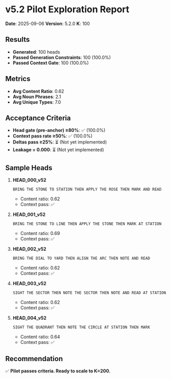 # v5.2 Pilot Exploration Report

**Date**: 2025-09-06
**Version**: 5.2.0
**K**: 100

## Results

- **Generated**: 100 heads
- **Passed Generation Constraints**: 100 (100.0%)
- **Passed Context Gate**: 100 (100.0%)

## Metrics

- **Avg Content Ratio**: 0.62
- **Avg Noun Phrases**: 2.1
- **Avg Unique Types**: 7.0

## Acceptance Criteria

- **Head gate (pre-anchor) ≥80%**: ✅ (100.0%)
- **Context pass rate ≥50%**: ✅ (100.0%)
- **Deltas pass ≥25%**: ⏳ (Not yet implemented)
- **Leakage = 0.000**: ⏳ (Not yet implemented)

## Sample Heads

1. **HEAD_000_v52**
   ```
   BRING THE STONE TO STATION THEN APPLY THE ROSE THEN MARK AND READ
   ```
   - Content ratio: 0.62
   - Context pass: ✅

2. **HEAD_001_v52**
   ```
   BRING THE STONE TO LINE THEN APPLY THE STONE THEN MARK AT STATION
   ```
   - Content ratio: 0.69
   - Context pass: ✅

3. **HEAD_002_v52**
   ```
   BRING THE DIAL TO YARD THEN ALIGN THE ARC THEN NOTE AND READ
   ```
   - Content ratio: 0.62
   - Context pass: ✅

4. **HEAD_003_v52**
   ```
   SIGHT THE SECTOR THEN NOTE THE SECTOR THEN NOTE AND READ AT STATION
   ```
   - Content ratio: 0.62
   - Context pass: ✅

5. **HEAD_004_v52**
   ```
   SIGHT THE QUADRANT THEN NOTE THE CIRCLE AT STATION THEN MARK
   ```
   - Content ratio: 0.64
   - Context pass: ✅

## Recommendation

✅ **Pilot passes criteria. Ready to scale to K=200.**
